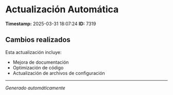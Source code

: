 # Actualización Automática

**Timestamp:** 2025-03-31 18:07:24
**ID:** 7319

## Cambios realizados

Esta actualización incluye:
- Mejora de documentación
- Optimización de código
- Actualización de archivos de configuración

---
*Generado automáticamente*
